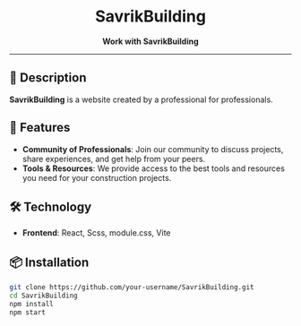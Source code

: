 <h1 align="center">SavrikBuilding</h1>
<p align="center">
  <strong>Work with SavrikBuilding</strong>
</p>

---

## 📘 Description

**SavrikBuilding** is a website created by a professional for professionals.

## 🚀 Features

- **Community of Professionals**: Join our community to discuss projects, share experiences, and get help from your peers.
- **Tools & Resources**: We provide access to the best tools and resources you need for your construction projects.

## 🛠 Technology

- **Frontend**: React, Scss, module.css, Vite

## 📦 Installation

```bash
git clone https://github.com/your-username/SavrikBuilding.git
cd SavrikBuilding
npm install
npm start
